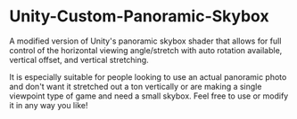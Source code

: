 # Unity-Custom-Panoramic-Skybox
A modified version of Unity's panoramic skybox shader that allows for full control of the horizontal viewing angle/stretch with auto rotation available, vertical offset, and vertical stretching.

It is especially suitable for people looking to use an actual panoramic photo and don't want it stretched out a ton vertically or are making a single viewpoint type of game and need a small skybox.
Feel free to use or modify it in any way you like!
